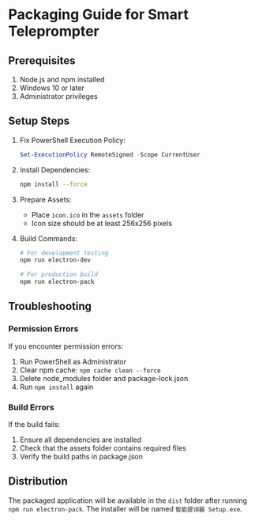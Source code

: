 # Packaging Guide for Smart Teleprompter

## Prerequisites

1. Node.js and npm installed
2. Windows 10 or later
3. Administrator privileges

## Setup Steps

1. Fix PowerShell Execution Policy:
   ```powershell
   Set-ExecutionPolicy RemoteSigned -Scope CurrentUser
   ```

2. Install Dependencies:
   ```bash
   npm install --force
   ```

3. Prepare Assets:
   - Place `icon.ico` in the `assets` folder
   - Icon size should be at least 256x256 pixels

4. Build Commands:
   ```bash
   # For development testing
   npm run electron-dev

   # For production build
   npm run electron-pack
   ```

## Troubleshooting

### Permission Errors
If you encounter permission errors:
1. Run PowerShell as Administrator
2. Clear npm cache: `npm cache clean --force`
3. Delete node_modules folder and package-lock.json
4. Run `npm install` again

### Build Errors
If the build fails:
1. Ensure all dependencies are installed
2. Check that the assets folder contains required files
3. Verify the build paths in package.json

## Distribution

The packaged application will be available in the `dist` folder after running `npm run electron-pack`. The installer will be named `智能提词器 Setup.exe`. 